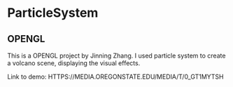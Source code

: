 # ParticleSystem
## OPENGL

This is a OPENGL project by Jinning Zhang. I used particle system to create a volcano scene, displaying the visual effects.

Link to demo: HTTPS://MEDIA.OREGONSTATE.EDU/MEDIA/T/0_GT1MYTSH
